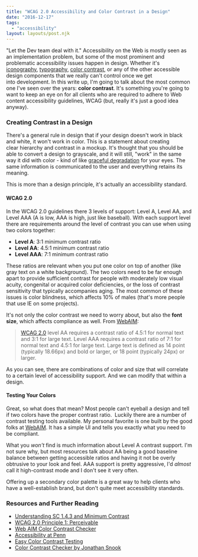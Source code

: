 ```yaml
---
title: "WCAG 2.0 Accessibility and Color Contrast in a Design"
date: "2016-12-17"
tags:
  - "accessibility"
layout: layouts/post.njk
---
```


"Let the Dev team deal with it." Accessibility on the Web is mostly seen as an implementation problem, but some of the most prominent and problematic accessibility issues happen in design. Whether it's [iconography](http://www.blonde.net/blog/2015/06/22/accessibility-101-8-tips-better-user-experience), [typography](https://www.webaccessibility.com/best_practices.php?technology_platform_id=12), [color contrast](https://www.w3.org/TR/UNDERSTANDING-WCAG20/visual-audio-contrast-contrast.html), or any of the other accessible design components that we really can't control once we get into development. In this write up, I'm going to talk about the most common one I've seen over the years: **color contrast**. It's something you're going to want to keep an eye on for all clients who are required to adhere to Web content accessibility guidelines, WCAG (but, really it's just a good idea anyway).

### Creating Contrast in a Design

There's a general rule in design that if your design doesn't work in black and white, it won't work in color. This is a statement about creating clear hierarchy and contrast in a mockup. It's thought that you should be able to convert a design to grayscale, and it will still, "work" in the same way it did with color - kind of like [graceful degradation](http://searchnetworking.techtarget.com/definition/graceful-degradation) for your eyes. The same information is communicated to the user and everything retains its meaning.

This is more than a design principle, it's actually an accessibility standard.

#### WCAG 2.0

In the WCAG 2.0 guidelines there 3 levels of support: Level A, Level AA, and Level AAA (A is low, AAA is high, just like baseball). With each support level there are requirements around the level of contrast you can use when using two colors together:

- **Level A**: 3:1 minimum contrast ratio
- **Level AA**: 4.5:1 minimum contrast ratio
- **Level AAA**: 7:1 minimum contrast ratio

These ratios are relevant when you put one color on top of another (like gray text on a white background). The two colors need to be far enough apart to provide sufficient contrast for people with moderately low visual acuity, congenital or acquired color deficiencies, or the loss of contrast sensitivity that typically accompanies aging. The most common of these issues is color blindness, which affects 10% of males (that's more people that use IE on some projects).

It's not only the color contrast we need to worry about, but also the **font size**, which affects compliance as well. From [WebAIM](http://webaim.org/resources/contrastchecker/):

> [WCAG 2.0](http://www.w3.org/TR/WCAG20/) level AA requires a contrast ratio of 4.5:1 for normal text and 3:1 for large text. Level AAA requires a contrast ratio of 7:1 for normal text and 4.5:1 for large text. Large text is defined as 14 point (typically 18.66px) and bold or larger, or 18 point (typically 24px) or larger.

As you can see, there are combinations of color and size that will correlate to a certain level of accessibility support. And we can modify that within a design.

#### Testing Your Colors

Great, so what does that mean? Most people can't eyeball a design and tell if two colors have the proper contrast ratio.  Luckily there are a number of contrast testing tools available. My personal favorite is one built by the good folks at [WebAIM](http://webaim.org/resources/contrastchecker/). It has a simple UI and tells you exactly what you need to be compliant.

What you _won't_ find is much information about Level A contrast support. I'm not sure why, but most resources talk about AA being a good baseline balance between getting accessible ratios and having it not be overly obtrusive to your look and feel. AAA support is pretty aggressive, I'd _almost_ call it high-contrast mode and I don't see it very often.

Offering up a secondary color palette is a great way to help clients who have a well-establish brand, but don't quite meet accessibility standards.

### Resources and Further Reading

- [Understanding SC 1.4.3 and Minimum Contrast](https://www.w3.org/TR/UNDERSTANDING-WCAG20/visual-audio-contrast-contrast.html)
- [WCAG 2.0 Principle 1: Perceivable](https://www.w3.org/TR/WCAG20/#perceivable)
- [Web AIM Color Contrast Checker](http://webaim.org/resources/contrastchecker/)
- [Accessibility at Penn](http://accessibility.psu.edu/color/contrasthtml/)
- [Easy Color Contrast Testing](http://alistapart.com/blog/post/easy-color-contrast-testing)
- [Color Contrast Checker by Jonathan Snook](https://snook.ca/technical/colour_contrast/colour.html#fg=33FF33,bg=333333)
